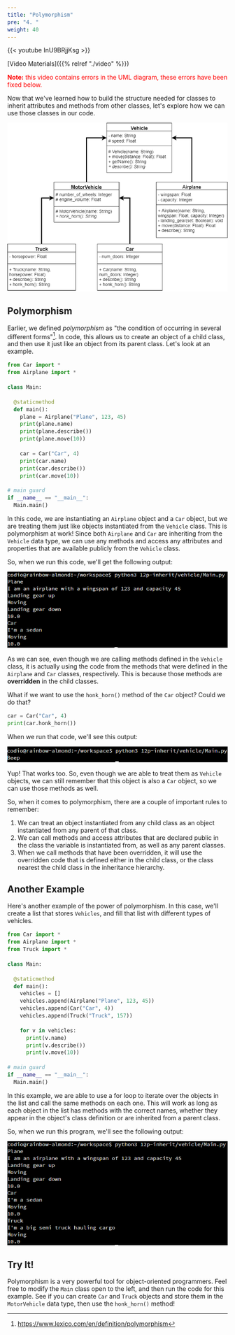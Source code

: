 ```yaml
---
title: "Polymorphism"
pre: "4. "
weight: 40
---
```


{{< youtube InU9BRjjKsg  >}}

[Video Materials]({{% relref "./video" %}})

<!-- TODO Update Video -->

<p style="color:red"><b>Note:</b> this video contains errors in the UML diagram, these errors have been fixed below.</p>

Now that we've learned how to build the structure needed for classes to inherit attributes and methods from other classes, let's explore how we can use those classes in our code.

![Vehicle UML Diagram](/images/13-inherit/12.7.j.uml.png)

## Polymorphism

Earlier, we defined _polymorphism_ as "the condition of occurring in several different forms"[^1]. In code, this allows us to create an object of a child class, and then use it just like an object from its parent class. Let's look at an example.

[^1]: https://www.lexico.com/en/definition/polymorphism


```python
from Car import *
from Airplane import *

class Main:
  
  @staticmethod
  def main():
    plane = Airplane("Plane", 123, 45)
    print(plane.name)
    print(plane.describe())
    print(plane.move(10))
    
    car = Car("Car", 4)
    print(car.name)
    print(car.describe())
    print(car.move(10))
       
# main guard
if __name__ == "__main__":
  Main.main() 
```

In this code, we are instantiating an `Airplane` object and a `Car` object, but we are treating them just like objects instantiated from the `Vehicle` class. This is polymorphism at work! Since both `Airplane` and `Car` are inheriting from the `Vehicle` data type, we can use any methods and access any attributes and properties that are available publicly from the `Vehicle` class. 

So, when we run this code, we'll get the following output:

![Python Screenshot with Output](/images/13-inherit/12.7.p.4.test1.png)

As we can see, even though we are calling methods defined in the `Vehicle` class, it is actually using the code from the methods that were defined in the `Airplane` and `Car` classes, respectively. This is because those methods are **overridden** in the child classes. 

What if we want to use the `honk_horn()` method of the `Car` object? Could we do that?

```python
car = Car("Car", 4)
print(car.honk_horn())
```

When we run that code, we'll see this output:

![Python Screenshot with Output](/images/13-inherit/12.7.p.4.test2.png)

Yup! That works too. So, even though we are able to treat them as `Vehicle` objects, we can still remember that this object is also a `Car` object, so we can use those methods as well.

So, when it comes to polymorphism, there are a couple of important rules to remember:

1. We can treat an object instantiated from any child class as an object instantiated from any parent of that class. 
2. We can call methods and access attributes that are declared public in the class the variable is instantiated from, as well as any parent classes.
3. When we call methods that have been overridden, it will use the overridden code that is defined either in the child class, or the class nearest the child class in the inheritance hierarchy. 

## Another Example

Here's another example of the power of polymorphism. In this case, we'll create a list that stores `Vehicles`, and fill that list with different types of vehicles. 

```python
from Car import *
from Airplane import *
from Truck import *

class Main:
  
  @staticmethod
  def main():
    vehicles = []
    vehicles.append(Airplane("Plane", 123, 45))
    vehicles.append(Car("Car", 4))
    vehicles.append(Truck("Truck", 157))
    
    for v in vehicles:
      print(v.name)
      print(v.describe())
      print(v.move(10))
       
# main guard
if __name__ == "__main__":
  Main.main() 
```

In this example, we are able to use a for loop to iterate over the objects in the list and call the same methods on each one. This will work as long as each object in the list has methods with the correct names, whether they appear in the object's class definition or are inherited from a parent class.

So, when we run this program, we'll see the following output:

![Python Screenshot with Output](/images/13-inherit/12.7.p.4.test3.png)

## Try It!

Polymorphism is a very powerful tool for object-oriented programmers. Feel free to modify the `Main` class open to the left, and then run the code for this example. See if you can create `Car` and `Truck` objects and store them in the `MotorVehicle` data type, then use the `honk_horn()` method!

